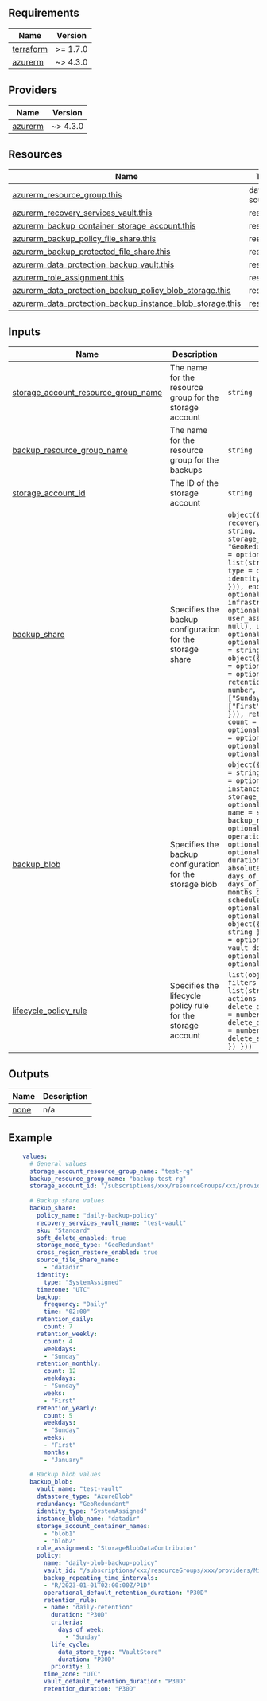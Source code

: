## Requirements

| Name | Version |
|------|---------|
| <a name="requirement_terraform"></a> [terraform](#requirement\_terraform) | >= 1.7.0 |
| <a name="requirement_azurerm"></a> [azurerm](#requirement\_azurerm) | ~> 4.3.0 |

## Providers

| Name | Version |
|------|---------|
| <a name="provider_azurerm"></a> [azurerm](#provider\_azurerm) | ~> 4.3.0 |

## Resources

| Name | Type |
|------|------|
| [azurerm_resource_group.this](https://registry.terraform.io/providers/hashicorp/azurerm/3.91.0/docs/data-sources/resource_group) | data source |
| [azurerm_recovery_services_vault.this](https://registry.terraform.io/providers/hashicorp/azurerm/latest/docs/resources/recovery_services_vault) | resource |
| [azurerm_backup_container_storage_account.this](https://registry.terraform.io/providers/hashicorp/azurerm/latest/docs/resources/backup_container_storage_account) | resource |
| [azurerm_backup_policy_file_share.this](https://registry.terraform.io/providers/hashicorp/azurerm/latest/docs/resources/backup_policy_file_share) | resource |
| [azurerm_backup_protected_file_share.this](https://registry.terraform.io/providers/hashicorp/azurerm/latest/docs/resources/backup_protected_file_share) | resource |
| [azurerm_data_protection_backup_vault.this](https://registry.terraform.io/providers/hashicorp/azurerm/latest/docs/resources/data_protection_backup_vault) | resource |
| [azurerm_role_assignment.this](https://registry.terraform.io/providers/hashicorp/azurerm/latest/docs/resources/role_assignment) | resource |
| [azurerm_data_protection_backup_policy_blob_storage.this](https://registry.terraform.io/providers/hashicorp/azurerm/latest/docs/resources/data_protection_backup_policy_blob_storage) | resource |
| [azurerm_data_protection_backup_instance_blob_storage.this](https://registry.terraform.io/providers/hashicorp/azurerm/latest/docs/resources/data_protection_backup_instance_blob_storage) | resource |

## Inputs

| Name | Description | Type | Default | Required |
|------|-------------|------|---------|:--------:|
| <a name="input_storage_account_resource_group_name"></a> [storage\_account\_resource\_group\_name](#input\_storage\_account\_resource\_group\_name) | The name for the resource group for the storage account | `string` | n/a | yes |
| <a name="input_backup_resource_group_name"></a> [backup\_resource\_group\_name](#input\_backup\_resource\_group\_name) | The name for the resource group for the backups | `string` | n/a | yes |
| <a name="input_storage_account_id"></a> [storage\_account\_id](#input\_storage\_account\_id) | The ID of the storage account | `string` | n/a | yes |
| <a name="input_backup_share"></a> [backup\_share](#input\_backup\_share) | Specifies the backup configuration for the storage share | `object({ policy_name = string, recovery_services_vault_name = string, sku = string, soft_delete_enabled = optional(bool), storage_mode_type = optional(string, "GeoRedundant"), cross_region_restore_enabled = optional(bool), source_file_share_name = list(string), identity = optional(object({ type = optional(string, "SystemAssigned"), identity_ids = optional(list(string), []) })), encryption = optional(object({ key_id = optional(string, null), infrastructure_encryption_enabled = optional(bool, false), user_assigned_identity_id = optional(string, null), use_system_assigned_identity = optional(bool, false) })), timezone = optional(string), backup = object({ frequency = string, time = string }), retention_daily = object({ count = number }), retention_weekly = optional(object({ count = number, weekdays = optional(list(string), ["Sunday"]) })), retention_monthly = optional(object({ count = number, weekdays = optional(list(string), ["Sunday"]), weeks = optional(list(string), ["First"]), days = optional(list(number)) })), retention_yearly = optional(object({ count = number, months = optional(list(string), ["January"]), weekdays = optional(list(string), ["Sunday"]), weeks = optional(list(string), ["First"]), days = optional(list(number)) })) })` | null | no |
| <a name="input_backup_blob"></a> [backup\_blob](#input\_backup\_blob) | Specifies the backup configuration for the storage blob | `object({ vault_name = string, datastore_type = string, redundancy = string, identity_type = optional(string), role_assignment = string, instance_blob_name = string, storage_account_container_names = optional(list(string)), policy = object({ name = string, backup_repeating_time_intervals = optional(list(string)), operational_default_retention_duration = optional(string), retention_rule = optional(list(object({ name = string, duration = string, criteria = object({ absolute_criteria = optional(string), days_of_month = optional(list(number)), days_of_week = optional(list(string)), months_of_year = optional(list(string)), scheduled_backup_times = optional(list(string)), weeks_of_month = optional(list(string)) }), life_cycle = object({ data_store_type = string, duration = string }), priority = number }))), time_zone = optional(string), vault_default_retention_duration = optional(string), retention_duration = optional(string) }) })` | null | no |
| <a name="input_lifecycle_policy_rule"></a> [lifecycle\_policy\_rule](#input\_lifecycle\_policy\_rule) | Specifies the lifecycle policy rule for the storage account | `list(object({ name = string, enabled = bool, filters = object({ prefix_match = list(string), blob_types = list(string) }), actions = object({ base_blob = object({ delete_after_days_since_creation_greater_than = number }), snapshot = object({ delete_after_days_since_creation_greater_than = number }), version = object({ delete_after_days_since_creation = number }) }) }))` | null | no |


## Outputs

| Name | Description |
|------|-------------|
| <a name="none"></a> [none](#none) | n/a |

## Example

```yaml
    values:
      # General values
      storage_account_resource_group_name: "test-rg"
      backup_resource_group_name: "backup-test-rg"
      storage_account_id: "/subscriptions/xxx/resourceGroups/xxx/providers/Microsoft.Storage/storageAccounts/xxx" # can use refs ${{tfworkspace:claim-name:outputs.id}}
      
      # Backup share values
      backup_share:
        policy_name: "daily-backup-policy"
        recovery_services_vault_name: "test-vault"
        sku: "Standard"
        soft_delete_enabled: true
        storage_mode_type: "GeoRedundant"
        cross_region_restore_enabled: true
        source_file_share_name:
          - "datadir"
        identity:
          type: "SystemAssigned"
        timezone: "UTC"
        backup:
          frequency: "Daily"
          time: "02:00"
        retention_daily:
          count: 7
        retention_weekly:
          count: 4
          weekdays:
          - "Sunday"
        retention_monthly:
          count: 12
          weekdays:
          - "Sunday"
          weeks:
          - "First"
        retention_yearly:
          count: 5
          weekdays:
          - "Sunday"
          weeks:
          - "First"
          months:
          - "January"

      # Backup blob values
      backup_blob:
        vault_name: "test-vault"
        datastore_type: "AzureBlob"
        redundancy: "GeoRedundant"
        identity_type: "SystemAssigned"
        instance_blob_name: "datadir"
        storage_account_container_names:
          - "blob1"
          - "blob2"
        role_assignment: "StorageBlobDataContributor"
        policy:
          name: "daily-blob-backup-policy"
          vault_id: "/subscriptions/xxx/resourceGroups/xxx/providers/Microsoft.RecoveryServices/vaults/test-vault"
          backup_repeating_time_intervals:
          - "R/2023-01-01T02:00:00Z/P1D"
          operational_default_retention_duration: "P30D"
          retention_rule:
          - name: "daily-retention"
            duration: "P30D"
            criteria:
              days_of_week:
                - "Sunday"
            life_cycle:
              data_store_type: "VaultStore"
              duration: "P30D"
            priority: 1
          time_zone: "UTC"
          vault_default_retention_duration: "P30D"
          retention_duration: "P30D"
```
